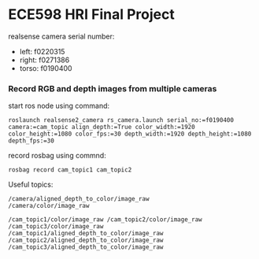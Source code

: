 # ECE598 HRI Final Project

realsense camera serial number:
+ left: f0220315
+ right: f0271386
+ torso: f0190400

### Record RGB and depth images from multiple cameras

start ros node using command:

    roslaunch realsense2_camera rs_camera.launch serial_no:=f0190400 camera:=cam_topic align_depth:=True color_width:=1920 color_height:=1080 color_fps:=30 depth_width:=1920 depth_height:=1080 depth_fps:=30

record rosbag using commnd:

    rosbag record cam_topic1 cam_topic2

Useful topics:

    /camera/aligned_depth_to_color/image_raw
    /camera/color/image_raw

    /cam_topic1/color/image_raw /cam_topic2/color/image_raw /cam_topic3/color/image_raw /cam_topic1/aligned_depth_to_color/image_raw /cam_topic2/aligned_depth_to_color/image_raw /cam_topic3/aligned_depth_to_color/image_raw

